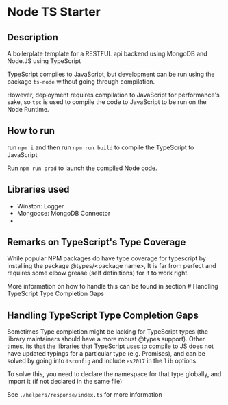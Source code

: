 # Node TS Starter

## Description 
A boilerplate template for a RESTFUL api backend using MongoDB and Node.JS using TypeScript

TypeScript compiles to JavaScript, but development can be run using the package `ts-node` without going through compilation.

However, deployment requires compilation to JavaScript for performance's sake, so `tsc` is used to compile the code to JavaScript to be run on the Node Runtime.

## How to run

run `npm i` and then run `npm run build` to compile the TypeScript to JavaScript

Run `npm run prod` to launch the compiled Node code.

## Libraries used
- Winston: Logger
- Mongoose: MongoDB Connector
- 

## Remarks on TypeScript's Type Coverage
While popular NPM packages do have type coverage for typescript by installing the package @types/\<package name>, It is far from perfect and requires some elbow grease (self definitions) for it to work right.

More information on how to handle this can be found in section # Handling TypeScript Type Completion Gaps

## Handling TypeScript Type Completion Gaps
Sometimes Type completion might be lacking for TypeScript types (the library maintainers should have a more robust @types support). 
Other times, its that the libraries that TypeScript uses to compile to JS does not have updated typings for a particular type (e.g. Promises), and can be solved by going into `tsconfig` and include `es2017` in the `lib` options.

To solve this, you need to declare the namespace for that type globally, and import it (if not declared in the same file)

See `./helpers/response/index.ts` for more information
